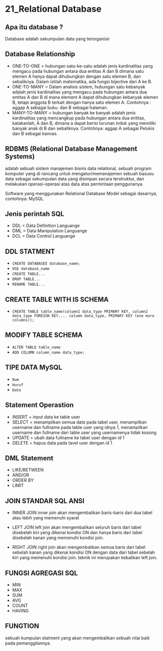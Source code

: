 # 21_Relational Database

## Apa itu database ?
Database adalah sekumpulan data yang terorganisir

## Database Relationship

- ONE-TO-ONE = hubungan satu-ke-satu adalah jenis kardinalitas yang mengacu pada hubungan antara dua entitas A dan B dimana satu elemen A hanya dapat dihubungkan dengan satu elemen B, dan sebaliknya. Dalam istilah matematika, ada fungsi bijective dari A ke B.
- ONE-TO-MANY = Dalam analisis sistem, hubungan satu kebanyak adalah jenis kardinalitas yang mengacu pada hubungan antara dua entitas A dan B di mana element A dapat dihubungkan kebanyak elemen B, tetapi anggota B terkait dengan hanya satu elemen A. Contohnya : aggap A sebagai buku. dan B sebagai halaman.
- MANY-TO-MANY = hubungan banyak ke banyak adalah jenis kardinalitas yang mencangkup pada hubungan antara dua entitas, katakanlah, A dan B, dimana a dapat berisi turunan induk yang memiliki banyak anak di B dan sebaliknya. Contohnya: aggap A sebagai Pelukis dan B sebagai kanvas.

## RDBMS (Relational Database Management Systems) 
adalah sebuah sistem manajemen bisnis data relational, sebuah program komputer yang di rancang untuk mengatur/memanajemen sebuah basusu data sebagai sekumpulan data yang disimpan secara terstruktur, dan melakukan operasi-operasi atas data atas permintaan penggunanya.

Software yang menggunakan Relational Database Model sebagai dasarnya, contohnya: MySQL

## Jenis perintah SQL

- DDL = Data Definition Languange
- DML = Data Manipulation Languange
- DCL = Data Control Languange

## DDL STATMENT

- `CREATE DATABASEE database_name;`
- `USE database_name`
- `CREATE TABLE...`
- `DROP TABLE...`
- `RENAME TABLE...`

## CREATE TABLE WITH IS SCHEMA

- `CREATE TABLE table_name(column1 data_type PRIMARY KEY, column2 data_type FOREIGN KEY.... column data_type, PRIMARY KEY (one more columns));`

## MODIFY TABLE SCHEMA

- `ALTER TABLE table_name`
- `ADD COLUMN column_name data_type;`

## TIPE DATA MySQL

- `Num`
- `Huruf`
- `Date`

## Statement Operastion

- INSERT = input data ke table user
- SELECT = menampilkan semua data pada tabel user, menampilkan username dan fullname pada table user yang idnya 1, menampilkan username dan fullname dari table user yang usernamenya tidak kosong
- UPDATE = ubah data fullname ke tabel user dengan id 1
- DELETE = hapus data pada tavel user dengan id 1

## DML Statement

- LIKE/BETWEEN
- AND/OR
- ORDER BY
- LIMIT

## JOIN STANDAR SQL ANSI

- INNER JOIN
  inner join akan mengembalikan baris-baris dari dua tabel atau lebih yang memenuhi syarat

- LEFT JOIN
  left join akan mengembalikan seluruh baris dari tabel disebelah kiri yang dikenai kondisi ON dan hanya baris dari tabel disebelah kanan yang memenuhi kondisi join.

- RIGHT JOIN
  right join akan mengembalikan semua baris dari tabel sebelah kanan yang dikenai kondisi ON dengan data dari tabel sebelah kiri yang memenuhi kondisi join. teknik ini merupakan kebalikan left join.

## FUNGSI AGREGASI SQL

- MIN
- MAX
- SUM
- AVG
- COUNT
- HAVING

## FUNGTION
sebuah kumpulan statment yang akan mengembalikan sebuah nilai baik pada pemanggilannya.

